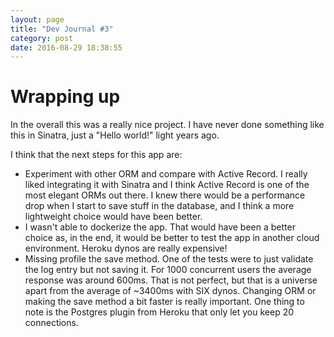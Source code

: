 ```yaml
---
layout: page
title: "Dev Journal #3"
category: post
date: 2016-08-29 18:38:55
---
```


# Wrapping up

In the overall this was a really nice project. I have never done something like
this in Sinatra, just a "Hello world!" light years ago.

I think that the next steps for this app are:

- Experiment with other ORM and compare with Active Record. I really liked
  integrating it with Sinatra and I think Active Record is one of the most
  elegant ORMs out there. I knew there would be a performance drop when I start
  to save stuff in the database, and I think a more lightweight choice would
  have been better.
- I wasn't able to dockerize the app. That would have been a better choice as,
  in the end, it would be better to test the app in another cloud environment.
  Heroku dynos are really expensive!
- Missing profile the save method. One of the tests were to just validate the
  log entry but not saving it. For 1000 concurrent users the average response
  was around 600ms. That is not perfect, but that is a universe apart from the
  average of ~3400ms with SIX dynos. Changing ORM or making the save method a
  bit faster is really important. One thing to note is the Postgres plugin from
  Heroku that only let you keep 20 connections.
